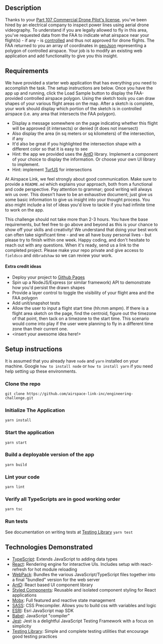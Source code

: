 ## Description
Thanks to your [Part 107 Commercial Drone Pilot's license](https://www.faa.gov/uas/), you've been hired by an electrical company to inspect power lines using aerial drone videography. To understand if you are legally allowed to fly in this area, you've requested data from the FAA to indicate what airspace near your flight(s) - if any - is [controlled](https://www.faa.gov/uas/recreational_fliers/where_can_i_fly/airspace_101/) and thus not approved for drone flights. The FAA returned to you an array of coordinates in [geoJson](https://geojson.org/) representing a polygon of controlled airspace. Your job is to modify an existing web application and add functionality to give you this insight.

## Requirements
We have provided a starter web application that has everything you need to accomplish the task. The setup instructions are below. Once you have the app up and running, click the Load Sample button to display the FAA-provided controlled airspace polygon. Using the sketch tools you can draw shapes of your various flight areas on the map. After a sketch is complete, your work should display which portion of the sketch is in controlled airspace (i.e. any area that intersects the FAA polygon).

- Display a message somewhere on the page indicating whether this flight will be approved (it intersects) or denied (it does not insersect)
- Also display the area (in sq meters or sq kilometers) of the intersection, if any
- It'd also be great if you highlighted the intersection shape with a different color so that it is easy to see
- Hint: the app we provided uses the [AntD](https://ant.design/components/overview/) library. Implement a component of your choice to display the information. Or choose your own UI library to implement.
- Hint: implement [TurfJS](https://turfjs.org/) for intersections

At Airspace Link, we feel strongly about good communication. Make sure to provide a `README.md` which explains your approach, both from a functional and code perspective. Pay attention to grammar; good writing will always win us over. This doesn't have to be an exhaustive document; just give us some basic information to give us insight into your thought process. You also might include a list of ideas you'd love to tackle if you had infinite time to work on the app.

This challenge should not take more than 2-3 hours. You have the base requirements, but feel free to go above and beyond as this is your chance to show off your skills and creativity! We understand that doing your best work can often take significant time - and we all have busy personal lives - but please try to finish within one week. Happy coding, and don't hesitate to reach out with any questions. When it's ready, send us a link to the completed project. Please make your repo private and give access to `fieldsco` and `ddbradshaw` so we can review your work.

#### Extra credit ideas
- Deploy your project to [Github Pages](https://pages.github.com/)
- Spin up a NodeJS/Express (or similar framework) API to demonstrate how you'd persist the drawn shapes
- Provide a layer control to toggle the visibility of your flight area and the FAA polygon
- Add unit/snapshot tests
- Allow the user to input a flight start time (hh:mm ampm). If there is a flight area sketch on the page, find the centroid, figure out the timezone of that point, then tack on a timezone to the start time. This scenario would come into play if the user were planning to fly in a different time zone than their current one.
- <insert your awesome idea here!>

## Setup instructions
It is assumed that you already have `node` and `yarn` installed on your machine. Google `how to install node` or `how to install yarn` if you need help setting up these environments.

### Clone the repo
`git clone https://github.com/airspace-link-inc/engineering-challenge.git`
### Initialize The Application
`yarn install`
### Start the application
`yarn start`
### Build a deployable version of the app
`yarn build`
### Lint your code
`yarn lint`
### Verify all TypeScripts are in good working order
`yarn tsc`
### Run tests
See documentation on writing tests at [Testing Library](https://testing-library.com/docs/)
`yarn test`

## Technologies Demonstrated
- [TypeScript](https://www.typescriptlang.org/): Extends JavaScript to adding data types
- [React](https://reactjs.org/): Rendering engine for interactive UIs. Includes setup with react-refresh for hot module reloading
- [WebPack](https://webpack.js.org/): Bundles the various JavaScript/TypeScript files together into a final "bundled" version for the web server
- [AntD](https://ant.design/components/overview/): React based UI component library
- [Styled Components](https://styled-components.com/): Reusable and isolated component styling for React applications
- [Mobx](https://github.com/mobxjs/mobx): Full featured and reactive state management
- [SASS](https://sass-lang.com/): CSS Precompiler. Allows you to build css with variables and logic
- [ESRI](https://developers.arcgis.com/javascript/latest/): Esri JavaScript map SDK
- [Babel](https://babeljs.io/): JavaScript "compiler"
- [Jest](https://jestjs.io/): Jest is a delightful JavaScript Testing Framework with a focus on simplicity
- [Testing Library](https://testing-library.com/docs/): Simple and complete testing utilities that encourage good testing practices
